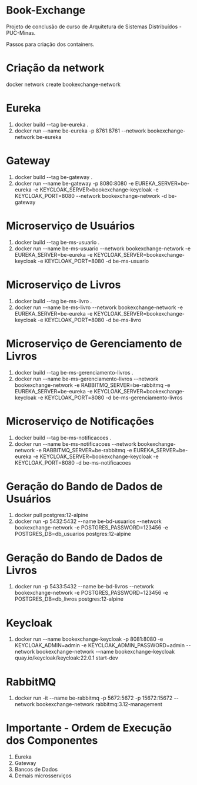 # Book-Exchange

Projeto de conclusão de curso de Arquitetura de Sistemas Distribuídos - PUC-Minas.

Passos para criação dos containers.
# Criação da network
docker network create bookexchange-network

# Eureka
1) docker build --tag be-eureka .
2) docker run --name be-eureka -p 8761:8761 --network bookexchange-network be-eureka

# Gateway
1) docker build --tag be-gateway .
2) docker run --name be-gateway -p 8080:8080 -e EUREKA_SERVER=be-eureka -e KEYCLOAK_SERVER=bookexchange-keycloak -e KEYCLOAK_PORT=8080 --network bookexchange-network -d be-gateway

# Microserviço de Usuários
1) docker build --tag be-ms-usuario .
2) docker run --name be-ms-usuario --network bookexchange-network -e EUREKA_SERVER=be-eureka -e KEYCLOAK_SERVER=bookexchange-keycloak -e KEYCLOAK_PORT=8080 -d be-ms-usuario

# Microserviço de Livros
1) docker build --tag be-ms-livro .
2) docker run --name be-ms-livro --network bookexchange-network -e EUREKA_SERVER=be-eureka -e KEYCLOAK_SERVER=bookexchange-keycloak -e KEYCLOAK_PORT=8080 -d be-ms-livro

# Microserviço de Gerenciamento de Livros
1) docker build --tag be-ms-gerenciamento-livros .
2) docker run --name be-ms-gerenciamento-livros --network bookexchange-network -e RABBITMQ_SERVER=be-rabbitmq -e EUREKA_SERVER=be-eureka -e KEYCLOAK_SERVER=bookexchange-keycloak -e KEYCLOAK_PORT=8080 -d be-ms-gerenciamento-livros

# Microserviço de Notificações
1) docker build --tag be-ms-notificacoes .
2) docker run --name be-ms-notificacoes --network bookexchange-network -e RABBITMQ_SERVER=be-rabbitmq -e EUREKA_SERVER=be-eureka -e KEYCLOAK_SERVER=bookexchange-keycloak -e KEYCLOAK_PORT=8080 -d be-ms-notificacoes

# Geração do Bando de Dados de Usuários
1) docker pull postgres:12-alpine
2) docker run -p 5432:5432 --name be-bd-usuarios --network bookexchange-network -e POSTGRES_PASSWORD=123456 -e POSTGRES_DB=db_usuarios postgres:12-alpine

# Geração do Bando de Dados de Livros
1) docker run -p 5433:5432 --name be-bd-livros --network bookexchange-network -e POSTGRES_PASSWORD=123456 -e POSTGRES_DB=db_livros postgres:12-alpine

# Keycloak
1) docker run --name bookexchange-keycloak -p 8081:8080 -e KEYCLOAK_ADMIN=admin -e KEYCLOAK_ADMIN_PASSWORD=admin --network bookexchange-network --name bookexchange-keycloak quay.io/keycloak/keycloak:22.0.1 start-dev

# RabbitMQ
1) docker run -it --name be-rabbitmq -p 5672:5672 -p 15672:15672 --network bookexchange-network rabbitmq:3.12-management

# Importante - Ordem de Execução dos Componentes

1) Eureka
2) Gateway
3) Bancos de Dados
4) Demais microsserviços
